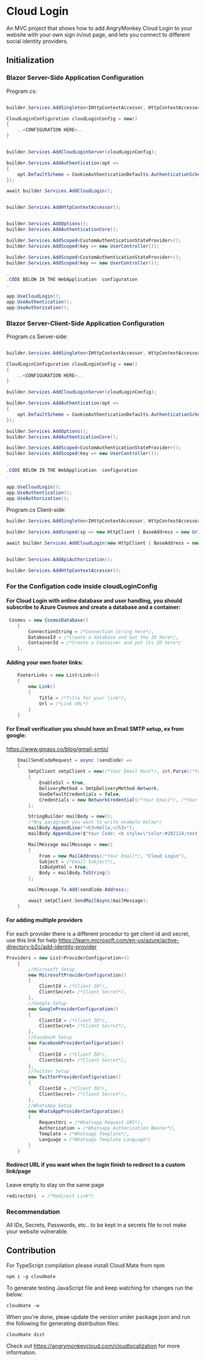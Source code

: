 # Cloud Login

An MVC project that shows how to add AngryMonkey Cloud Login to your website with your own sign in/out page, and lets you connect to different social identity providers.

## Initialization

### Blazor Server-Side Application Configuration

Program.cs:
```csharp 

builder.Services.AddSingleton<IHttpContextAccessor, HttpContextAccessor>();

CloudLoginConfiguration cloudLoginConfig = new()
{
    ..<CONFIGURATION HERE>..
}


builder.Services.AddCloudLoginServer(cloudLoginConfig);

builder.Services.AddAuthentication(opt =>
{
    opt.DefaultScheme = CookieAuthenticationDefaults.AuthenticationScheme;
});

await builder.Services.AddCloudLogin();


builder.Services.AddHttpContextAccessor();


builder.Services.AddOptions();
builder.Services.AddAuthenticationCore();

builder.Services.AddScoped<CustomAuthenticationStateProvider>();
builder.Services.AddScoped(key => new UserController());

builder.Services.AddScoped<CustomAuthenticationStateProvider>();
builder.Services.AddScoped(key => new UserController());

.
.CODE BELOW IN THE WebApplication  configuration
.

app.UseCloudLogin();
app.UseAuthentication();
app.UseAuthorization();

```

### Blazor Server-Client-Side Application Configuration

Program.cs Server-side:
```csharp

builder.Services.AddSingleton<IHttpContextAccessor, HttpContextAccessor>();

CloudLoginConfiguration cloudLoginConfig = new()
{
    ..<CONFIGURATION HERE>..
}

builder.Services.AddCloudLoginServer(cloudLoginConfig);

builder.Services.AddAuthentication(opt =>
{
    opt.DefaultScheme = CookieAuthenticationDefaults.AuthenticationScheme;
});

builder.Services.AddOptions();
builder.Services.AddAuthenticationCore();

builder.Services.AddScoped<CustomAuthenticationStateProvider>();
builder.Services.AddScoped(key => new UserController());

.
.CODE BELOW IN THE WebApplication  configuration
.

app.UseCloudLogin();
app.UseAuthentication();
app.UseAuthorization();
```
Program.cs Client-side:
```csharp
builder.Services.AddSingleton<IHttpContextAccessor, HttpContextAccessor>();

builder.Services.AddScoped(sp => new HttpClient { BaseAddress = new Uri(builder.HostEnvironment.BaseAddress) });

await builder.Services.AddCloudLogin(new HttpClient { BaseAddress = new Uri(builder.HostEnvironment.BaseAddress) });


builder.Services.AddApiAuthorization();

builder.Services.AddHttpContextAccessor();
```

### For the Configation code inside cloudLoginConfig

#### For Cloud Login with online database and user handling, you should subscribe to Azure Cosmos and create a database and a container:

```csharp
 Cosmos = new CosmosDatabase()
    {
        ConnectionString = /*Connection String here*/,
        DatabaseId = /*Create a database and but the ID here*/,
        ContainerId = /*Create a Container and put its ID here*/
    },
``` 

#### Adding your own footer links:

```csharp
    FooterLinks = new List<Link>()
    {
        new Link()
        {
            Title = /*Title for your link*/,
            Url = /*Link URL*/
        }
    }
```

#### For Email verification you should have an Email SMTP setup, ex from google:
 https://www.gmass.co/blog/gmail-smtp/

```csharp
    EmailSendCodeRequest = async (sendCode) =>
    {
        SmtpClient smtpClient = new(/*Your Email Host*/, int.Parse(/*Your Email Port*/))
        {
            EnableSsl = true,
            DeliveryMethod = SmtpDeliveryMethod.Network,
            UseDefaultCredentials = false,
            Credentials = new NetworkCredential(/*Your Email*/, /*Your Password*/)
        };

        StringBuilder mailBody = new();
        /*Any paragraph you want to write example below*/
        mailBody.AppendLine("<h3>Hello,</h3>");
        mailBody.AppendLine($"Your Code: <b style=\"color:#202124;text-decoration:none\">{sendCode.Code}</b> <br />");

        MailMessage mailMessage = new()
        {
            From = new MailAddress(/*Your Email*/, "Cloud Login"),
            Subject = /*Email Subject*/,
            IsBodyHtml = true,
            Body = mailBody.ToString()
        };

        mailMessage.To.Add(sendCode.Address);

        await smtpClient.SendMailAsync(mailMessage);
    }
```

#### For adding multiple providers
For each provider there is a different procedur to get client id and secret, use this link for help
https://learn.microsoft.com/en-us/azure/active-directory-b2c/add-identity-provider

```csharp
Providers = new List<ProviderConfiguration>()
    {
        //Microsoft Setup
        new MicrosoftProviderConfiguration()
        {
            ClientId = /*Client ID*/,
            ClientSecret= /*Client Secret*/,
        },
        //Google Setup
        new GoogleProviderConfiguration()
        {
            ClientId = /*Client ID*/,
            ClientSecret= /*Client Secret*/,
        },
        //Facebook Setup
        new FacebookProviderConfiguration()
        {
            ClientId = /*Client ID*/,
            ClientSecret= /*Client Secret*/,
        },
        //Twitter Setup
        new TwitterProviderConfiguration()
        {
            ClientId = /*Client ID*/,
            ClientSecret= /*Client Secret*/,
        },
        //WhatsApp Setup
        new WhatsAppProviderConfiguration()
        {
            RequestUri = /*Whatsapp Request URI*/,
            Authorization = /*Whatsapp Authorization Bearer*/,
            Template = /*Whatsapp Template*/,
            Language = /*Whatsapp Template Language*/
        }
    }
```

#### Redirect URL if you want when the login finish to redirect to a custom link/page
Leave empty to stay on the same page
```csharp
redirectUri  = /*Redirect Link*/
```

### Recommendation

All IDs, Secrets, Passwords, etc.. to be kept in a secrets file to not make your website vulnerable.

## Contribution

For TypeScript compilation please install Cloud Mate from npm

```batch
npm i -g cloudmate
```

To generate testing JavaScript file and keep watching for changes run the below:

```batch
cloudmate -w
```

When you're done, pleae update the version under package.json and run the following for generating distribution files:

```batch
cloudmate dist
```

Check out <https://angrymonkeycloud.com/cloudlocalization> for more information.